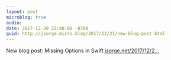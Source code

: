 ```yaml
---
layout: post
microblog: true
audio: 
date: 2017-12-20 22:48:09 -0700
guid: http://jsorge.micro.blog/2017/12/21/new-blog-post.html
---
```

New blog post: Missing Options in Swift [jsorge.net/2017/12/2...](https://jsorge.net/2017/12/20/missing-options-in-swift/)
